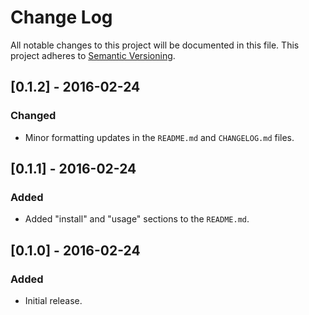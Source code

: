 Change Log
==========
All notable changes to this project will be documented in this file.
This project adheres to [Semantic Versioning](http://semver.org/).

## [0.1.2] - 2016-02-24
### Changed
- Minor formatting updates in the `README.md` and `CHANGELOG.md` files.

## [0.1.1] - 2016-02-24
### Added
- Added "install" and "usage" sections to the `README.md`.

## [0.1.0] - 2016-02-24
### Added
- Initial release.
